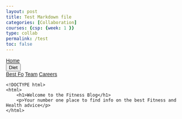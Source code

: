 ```yaml
---
layout: post
title: Test Markdown file
categories: [Collaboration]
courses: {csp: {week: 1 }}
type: collab
permalink: /test
toc: false
---
```


<!DOCTYPE html>
<html>
<head>
<meta name="viewport" content="width=device-width, initial-scale=1">
<style>
body {
  font-family: Arial, Helvetica, sans-serif;
  margin: 0;
}

.navbar {
  overflow: hidden;
  background-color: #333; 
}

.navbar a {
  float: left;
  font-size: 15px;
  color: green;
  text-align: center;
  padding: 14px 16px;
  text-decoration: none;
}

.subnav {
  float: left;
  overflow: hidden;
}

.subnav .subnavbtn {
  font-size: 16px;  
  border: none;
  outline: none;
  color: white;
  padding: 14px 16px;
  background-color: inherit;
  font-family: inherit;
  margin: 0;
}

.navbar a:hover, .subnav:hover .subnavbtn {
  background-color: red;
}

.subnav-content {
  display: none;
  position: absolute;
  left: 0;
  background-color: red;
  width: 100%;
  z-index: 1;
}

.subnav-content a {
  float: left;
  color: white;
  text-decoration: none;
}

.subnav-content a:hover {
  background-color: #eee;
  color: black;
}

.subnav:hover .subnav-content {
  display: block;
}
</style>
</head>
<body>

<div class="navbar">
  <a href="#home">Home</a>
  <div class="subnav">
    <button class="subnavbtn">Diet <i class="fa fa-caret-down"></i></button>
    <div class="subnav-content">
      <a href="#company">Best Fo</a>
      <a href="#team">Team</a>
      <a href="#careers">Careers</a>
    </div>

    <!DOCTYPE html>
    <html>
        <h1>Welcome to the Fitness Blog</h1>
        <p>Your number one place to find info on the best Fitness and Health advice</p>
    </html>   
  